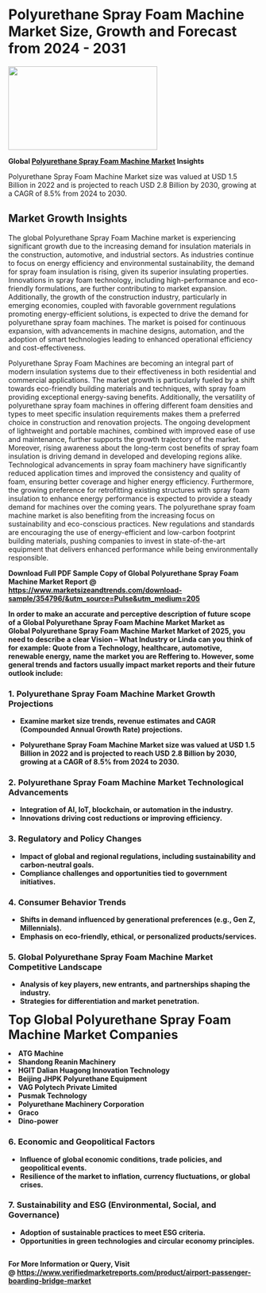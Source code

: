 <H1>Polyurethane Spray Foam Machine Market Size, Growth and Forecast from 2024 - 2031</H1><img class="aligncenter size-medium wp-image-584254" src="https://thirdeyenews.in/wp-content/uploads/2024/09/Global-Market-Research-300x168.jpeg" alt="" width="300" height="168" /><p><strong>Global&nbsp;<a href="https://www.marketsizeandtrends.com/download-sample/354796/&amp;utm_source=Pulse&amp;utm_medium=205">Polyurethane Spray Foam Machine Market</a> Insights</strong></p><p>Polyurethane Spray Foam Machine Market size was valued at USD 1.5 Billion in 2022 and is projected to reach USD 2.8 Billion by 2030, growing at a CAGR of 8.5% from 2024 to 2030.</p><p><h2>Market Growth Insights</h2> <p>The global Polyurethane Spray Foam Machine market is experiencing significant growth due to the increasing demand for insulation materials in the construction, automotive, and industrial sectors. As industries continue to focus on energy efficiency and environmental sustainability, the demand for spray foam insulation is rising, given its superior insulating properties. Innovations in spray foam technology, including high-performance and eco-friendly formulations, are further contributing to market expansion. Additionally, the growth of the construction industry, particularly in emerging economies, coupled with favorable government regulations promoting energy-efficient solutions, is expected to drive the demand for polyurethane spray foam machines. The market is poised for continuous expansion, with advancements in machine designs, automation, and the adoption of smart technologies leading to enhanced operational efficiency and cost-effectiveness.</p> <p><strong></strong></p> <p>Polyurethane Spray Foam Machines are becoming an integral part of modern insulation systems due to their effectiveness in both residential and commercial applications. The market growth is particularly fueled by a shift towards eco-friendly building materials and techniques, with spray foam providing exceptional energy-saving benefits. Additionally, the versatility of polyurethane spray foam machines in offering different foam densities and types to meet specific insulation requirements makes them a preferred choice in construction and renovation projects. The ongoing development of lightweight and portable machines, combined with improved ease of use and maintenance, further supports the growth trajectory of the market. Moreover, rising awareness about the long-term cost benefits of spray foam insulation is driving demand in developed and developing regions alike. Technological advancements in spray foam machinery have significantly reduced application times and improved the consistency and quality of foam, ensuring better coverage and higher energy efficiency. Furthermore, the growing preference for retrofitting existing structures with spray foam insulation to enhance energy performance is expected to provide a steady demand for machines over the coming years. The polyurethane spray foam machine market is also benefiting from the increasing focus on sustainability and eco-conscious practices. New regulations and standards are encouraging the use of energy-efficient and low-carbon footprint building materials, pushing companies to invest in state-of-the-art equipment that delivers enhanced performance while being environmentally responsible. <p><strong></p><p><span class=""><strong>Download Full PDF Sample Copy of Global Polyurethane Spray Foam Machine Market Report</strong> @ <a href="https://www.marketsizeandtrends.com/download-sample/354796/&amp;utm_source=Pulse&amp;utm_medium=205" target="_blank">https://www.marketsizeandtrends.com/download-sample/354796/&amp;utm_source=Pulse&amp;utm_medium=205</a></span></p><p>In order to make an accurate and perceptive description of future scope of a Global&nbsp;Polyurethane Spray Foam Machine Market Market as Global&nbsp;Polyurethane Spray Foam Machine Market Market of 2025, you need to describe a clear Vision &ndash; What Industry or Linda can you think of for example: Quote from a Technology, healthcare, automotive, renewable energy, name the market you are Reffering to. However, some general trends and factors usually impact market reports and their future outlook include:</p><h3>1.&nbsp;<strong>Polyurethane Spray Foam Machine Market Growth Projections</strong></h3><ul><li>Examine market size trends, revenue estimates and CAGR (Compounded Annual Growth Rate) projections.</li><li><p>Polyurethane Spray Foam Machine Market size was valued at USD 1.5 Billion in 2022 and is projected to reach USD 2.8 Billion by 2030, growing at a CAGR of 8.5% from 2024 to 2030.</p></li></ul><h3>2.&nbsp;<strong>Polyurethane Spray Foam Machine Market Technological Advancements</strong></h3><ul><li>Integration of AI, IoT, blockchain, or automation in the industry.</li><li>Innovations driving cost reductions or improving efficiency.</li></ul><h3>3.&nbsp;<strong>Regulatory and Policy Changes</strong></h3><ul><li>Impact of global and regional regulations, including sustainability and carbon-neutral goals.</li><li>Compliance challenges and opportunities tied to government initiatives.</li></ul><h3>4.&nbsp;<strong>Consumer Behavior Trends</strong></h3><ul><li>Shifts in demand influenced by generational preferences (e.g., Gen Z, Millennials).</li><li>Emphasis on eco-friendly, ethical, or personalized products/services.</li></ul><h3>5.&nbsp;<strong>Global Polyurethane Spray Foam Machine Market Competitive Landscape</strong></h3><ul><li>Analysis of key players, new entrants, and partnerships shaping the industry.</li><li>Strategies for differentiation and market penetration.</li></ul><p data-pm-slice="1 1 []"><span style="color: inherit; font-family: inherit; font-size: 25px;">Top Global Polyurethane Spray Foam Machine Market Companies</span></p><div class="" data-test-id=""><p><li>ATG Machine</li><li> Shandong Reanin Machinery</li><li> HGIT Dalian Huagong Innovation Technology</li><li> Beijing JHPK Polyurethane Equipment</li><li> VAG Polytech Private Limited</li><li> Pusmak Technology</li><li> Polyurethane Machinery Corporation</li><li> Graco</li><li> Dino-power</li></p></div><h3>6.&nbsp;<strong>Economic and Geopolitical Factors</strong></h3><ul><li>Influence of global economic conditions, trade policies, and geopolitical events.</li><li>Resilience of the market to inflation, currency fluctuations, or global crises.</li></ul><h3>7.&nbsp;<strong>Sustainability and ESG (Environmental, Social, and Governance)</strong></h3><ul><li>Adoption of sustainable practices to meet ESG criteria.</li><li>Opportunities in green technologies and circular economy principles.</li></ul><h2><strong style="font-size: 14px;">For More Information or Query, Visit @&nbsp;</strong><a style="background-color: #ffffff; font-size: 14px;" href="https://www.marketsizeandtrends.com/report/polyurethane-spray-foam-machine-market/" target="_blank">https://www.verifiedmarketreports.com/product/airport-passenger-boarding-bridge-market</a></h2>

